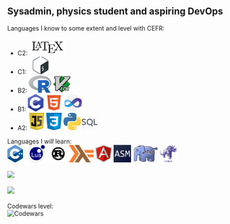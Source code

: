 ## Sysadmin, physics student and aspiring DevOps
<!--
**birrabenzina/birrabenzina** is a ✨ _special_ ✨ repository because its `README.md` (this file) appears on your GitHub profile.

Here are some ideas to get you started:

- 🔭 I’m currently working on ...
- 🌱 I’m currently learning ...
- 👯 I’m looking to collaborate on ...
- 🤔 I’m looking for help with ...
- 💬 Ask me about ...
- 📫 How to reach me: ...
- 😄 Pronouns: ...
- ⚡ Fun fact: ...
-->
<div>
Languages I know to some extent and level with CEFR:<br/>
<ul>
	<li>C2: <code><img height="40" src="./icons/latex.png" alt="LaTeX"></code></li>
	<li>C1: <code><img height="40" src="./icons/bash.png" alt="Shell"></code></li>
	<li>B2: <code><img height="40" src="./icons/r.svg" alt="R"></code> <code><img height="40" src="./icons/vim.svg" alt="Vimscript"></code></li>
	<li>B1: <code><img height="40" src="./icons/c.png" alt="C"></code> <code><img height="40" src="./icons/html.png" alt="HTML"></code> <code><img height="40" src="./icons/vba.png"></code></li>
	<li>A2: <code><img height="40" src="./icons/js.jpg" alt="JavaScript"></code> <code><img height="40" src="./icons/css1.png" alt="CSS"></code> <code><img height="40" src="./icons/python.png" alt="Python"></code><code><img height="40" src="./icons/sql.png" alt="SQL"></code></li>
</ul>
</div>
<div>
Languages I <i>will</i> learn:<br/>
<code><img height="40" src="./icons/cpp.png" alt="C++"></code>
<code><img height="40" src="./icons/lua.png" alt="Lua"></code>
<code><img height="40" src="./icons/rust.jpg" alt="Rust"></code>
<code><img height="40" src="./icons/haskell.png" alt="Haskell"></code>
<code><img height="40" src="./icons/angular.png" alt="Angular"></code>
<code><img height="40" src="./icons/assembly.png" alt="Assembly"></code>
<code><img height="40" src="./icons/php.png" alt="PHP"></code>
<code><img height="40" src="./icons/cobol.jpg" alt="COBOL"></code>
</div>
<br/>
<div><img src="https://github-readme-stats.vercel.app/api?username=birrabenzina&show_icons=true&theme=radical"></div>
<br/>
<div><img src="https://github-readme-stats.vercel.app/api/top-langs/?username=birrabenzina&theme=radical"></div>
<br/>
<div>
Codewars level:<br/>
<img src="https://www.codewars.com/users/birrabenzina/badges/large" alt="Codewars"><br/>
</div>
